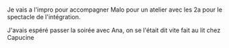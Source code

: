 # 
Je vais a l'impro pour accompagner Malo pour un atelier avec les 2a pour le spectacle de l'intégration.

J'avais espéré passer la soirée avec Ana, on se l'était dit vite fait au lit chez Capucine

